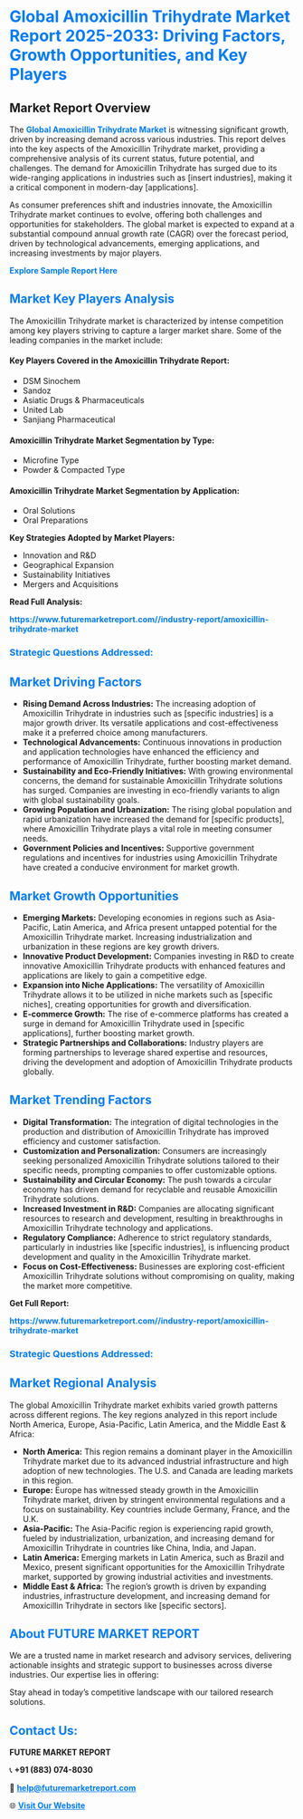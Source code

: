 <h1 style="color: #007BFF;">Global Amoxicillin Trihydrate Market Report 2025-2033: Driving Factors, Growth Opportunities, and Key Players</h1>

<section id="overview">
<h2>Market Report Overview</h2>
<p>The <a href="https://www.futuremarketreport.com//industry-report/amoxicillin-trihydrate-market" style="color: #007BFF; text-decoration: none;"><strong>Global Amoxicillin Trihydrate Market</strong></a> is witnessing significant growth, driven by increasing demand across various industries. This report delves into the key aspects of the Amoxicillin Trihydrate market, providing a comprehensive analysis of its current status, future potential, and challenges. The demand for Amoxicillin Trihydrate has surged due to its wide-ranging applications in industries such as [insert industries], making it a critical component in modern-day [applications].</p>
<p>As consumer preferences shift and industries innovate, the Amoxicillin Trihydrate market continues to evolve, offering both challenges and opportunities for stakeholders. The global market is expected to expand at a substantial compound annual growth rate (CAGR) over the forecast period, driven by technological advancements, emerging applications, and increasing investments by major players.</p>
</section>

<section id="overview">
<p><a href="https://www.futuremarketreport.com//request-sample/reportId=47069" style="color: #007BFF; text-decoration: none;"><strong>Explore Sample Report Here</strong></a></p>
</section>

<section id="key-players">
<h2 style="color: #007BFF;">Market Key Players Analysis</h2>
<p>The Amoxicillin Trihydrate market is characterized by intense competition among key players striving to capture a larger market share. Some of the leading companies in the market include:</p>
<h4>Key Players Covered in the Amoxicillin Trihydrate Report:</h4>
<ul><li>DSM Sinochem</li><li>Sandoz</li><li>Asiatic Drugs &amp; Pharmaceuticals</li><li>United Lab</li><li>Sanjiang Pharmaceutical</li></ul>
<h4>Amoxicillin Trihydrate Market Segmentation by Type:</h4>
<ul><li>Microfine Type</li><li>Powder &amp; Compacted Type</li></ul>

<h4>Amoxicillin Trihydrate Market Segmentation by Application:</h4>
<ul><li>Oral Solutions</li><li>Oral Preparations</li></ul>
<p><strong>Key Strategies Adopted by Market Players:</strong></p>
<ul>
<li>Innovation and R&D</li>
<li>Geographical Expansion</li>
<li>Sustainability Initiatives</li>
<li>Mergers and Acquisitions</li>
</ul>
</section>

<section>
<p><strong>Read Full Analysis: </strong></p><a href="https://www.futuremarketreport.com//industry-report/amoxicillin-trihydrate-market" style="color: #007BFF; text-decoration: none;"><strong>https://www.futuremarketreport.com//industry-report/amoxicillin-trihydrate-market</strong></a>
<h3 style="color: #007BFF;">Strategic Questions Addressed:</h3>
</section>

<section id="driving-factors">
<h2 style="color: #007BFF;">Market Driving Factors</h2>
<ul>
<li><strong>Rising Demand Across Industries:</strong> The increasing adoption of Amoxicillin Trihydrate in industries such as [specific industries] is a major growth driver. Its versatile applications and cost-effectiveness make it a preferred choice among manufacturers.</li>
<li><strong>Technological Advancements:</strong> Continuous innovations in production and application technologies have enhanced the efficiency and performance of Amoxicillin Trihydrate, further boosting market demand.</li>
<li><strong>Sustainability and Eco-Friendly Initiatives:</strong> With growing environmental concerns, the demand for sustainable Amoxicillin Trihydrate solutions has surged. Companies are investing in eco-friendly variants to align with global sustainability goals.</li>
<li><strong>Growing Population and Urbanization:</strong> The rising global population and rapid urbanization have increased the demand for [specific products], where Amoxicillin Trihydrate plays a vital role in meeting consumer needs.</li>
<li><strong>Government Policies and Incentives:</strong> Supportive government regulations and incentives for industries using Amoxicillin Trihydrate have created a conducive environment for market growth.</li>
</ul>
</section>

<section id="growth-opportunities">
<h2 style="color: #007BFF;">Market Growth Opportunities</h2>
<ul>
<li><strong>Emerging Markets:</strong> Developing economies in regions such as Asia-Pacific, Latin America, and Africa present untapped potential for the Amoxicillin Trihydrate market. Increasing industrialization and urbanization in these regions are key growth drivers.</li>
<li><strong>Innovative Product Development:</strong> Companies investing in R&D to create innovative Amoxicillin Trihydrate products with enhanced features and applications are likely to gain a competitive edge.</li>
<li><strong>Expansion into Niche Applications:</strong> The versatility of Amoxicillin Trihydrate allows it to be utilized in niche markets such as [specific niches], creating opportunities for growth and diversification.</li>
<li><strong>E-commerce Growth:</strong> The rise of e-commerce platforms has created a surge in demand for Amoxicillin Trihydrate used in [specific applications], further boosting market growth.</li>
<li><strong>Strategic Partnerships and Collaborations:</strong> Industry players are forming partnerships to leverage shared expertise and resources, driving the development and adoption of Amoxicillin Trihydrate products globally.</li>
</ul>
</section>

<section id="trending-factors">
<h2 style="color: #007BFF;">Market Trending Factors</h2>
<ul>
<li><strong>Digital Transformation:</strong> The integration of digital technologies in the production and distribution of Amoxicillin Trihydrate has improved efficiency and customer satisfaction.</li>
<li><strong>Customization and Personalization:</strong> Consumers are increasingly seeking personalized Amoxicillin Trihydrate solutions tailored to their specific needs, prompting companies to offer customizable options.</li>
<li><strong>Sustainability and Circular Economy:</strong> The push towards a circular economy has driven demand for recyclable and reusable Amoxicillin Trihydrate solutions.</li>
<li><strong>Increased Investment in R&D:</strong> Companies are allocating significant resources to research and development, resulting in breakthroughs in Amoxicillin Trihydrate technology and applications.</li>
<li><strong>Regulatory Compliance:</strong> Adherence to strict regulatory standards, particularly in industries like [specific industries], is influencing product development and quality in the Amoxicillin Trihydrate market.</li>
<li><strong>Focus on Cost-Effectiveness:</strong> Businesses are exploring cost-efficient Amoxicillin Trihydrate solutions without compromising on quality, making the market more competitive.</li>
</ul>
</section>

<section>
<p><strong>Get Full Report: </strong></p><a href="https://www.futuremarketreport.com//industry-report/amoxicillin-trihydrate-market" style="color: #007BFF; text-decoration: none;"><strong>https://www.futuremarketreport.com//industry-report/amoxicillin-trihydrate-market</strong></a>
<h3 style="color: #007BFF;">Strategic Questions Addressed:</h3>
</section>


<section id="regional-analysis">
<h2 style="color: #007BFF;">Market Regional Analysis</h2>
<p>The global Amoxicillin Trihydrate market exhibits varied growth patterns across different regions. The key regions analyzed in this report include North America, Europe, Asia-Pacific, Latin America, and the Middle East & Africa:</p>
<ul>
<li><strong>North America:</strong> This region remains a dominant player in the Amoxicillin Trihydrate market due to its advanced industrial infrastructure and high adoption of new technologies. The U.S. and Canada are leading markets in this region.</li>
<li><strong>Europe:</strong> Europe has witnessed steady growth in the Amoxicillin Trihydrate market, driven by stringent environmental regulations and a focus on sustainability. Key countries include Germany, France, and the U.K.</li>
<li><strong>Asia-Pacific:</strong> The Asia-Pacific region is experiencing rapid growth, fueled by industrialization, urbanization, and increasing demand for Amoxicillin Trihydrate in countries like China, India, and Japan.</li>
<li><strong>Latin America:</strong> Emerging markets in Latin America, such as Brazil and Mexico, present significant opportunities for the Amoxicillin Trihydrate market, supported by growing industrial activities and investments.</li>
<li><strong>Middle East & Africa:</strong> The region’s growth is driven by expanding industries, infrastructure development, and increasing demand for Amoxicillin Trihydrate in sectors like [specific sectors].</li>
</ul>
</section>

<footer>
<h2 style="color: #007BFF;">About FUTURE MARKET REPORT</h2>
<p>We are a trusted name in market research and advisory services, delivering actionable insights and strategic support to businesses across diverse industries. Our expertise lies in offering:</p>

<p>Stay ahead in today’s competitive landscape with our tailored research solutions.</p>

<h2 style="color: #007BFF;">Contact Us:</h2>
<p><strong>FUTURE MARKET REPORT</strong></p>
<p>📞 <strong>+91 (883) 074-8030</strong></p>
<p>📧 <strong><a href="mailto:help@futuremarketreport.com" style="color: #007BFF;">help@futuremarketreport.com</a></strong></p>
<p>🌐 <strong><a href="https://www.futuremarketreport.com/" style="color: #007BFF;">Visit Our Website</a></strong></p>
</footer>